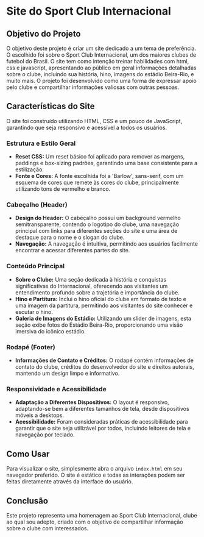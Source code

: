 # Site do Sport Club Internacional

## Objetivo do Projeto

O objetivo deste projeto é criar um site dedicado a um tema de preferência. O escolhido foi sobre o Sport Club Internacional, um dos maiores clubes de futebol do Brasil. O site tem como intenção treinar habilidades com html, css e javascript, apresentando ao público em geral informações detalhadas sobre o clube, incluindo sua história, hino, imagens do estádio Beira-Rio, e muito mais. O projeto foi desenvolvido como uma forma de expressar apoio pelo clube e compartilhar informações valiosas com outras pessoas.

## Características do Site

O site foi construído utilizando HTML, CSS e um pouco de JavaScript, garantindo que seja responsivo e acessível a todos os usuários.

### Estrutura e Estilo Geral

- **Reset CSS:** Um reset básico foi aplicado para remover as margens, paddings e box-sizing padrões, garantindo uma base consistente para a estilização.
- **Fonte e Cores:** A fonte escolhida foi a 'Barlow', sans-serif, com um esquema de cores que remete às cores do clube, principalmente utilizando tons de vermelho e branco.

### Cabeçalho (Header)

- **Design do Header:** O cabeçalho possui um background vermelho semitransparente, contendo o logotipo do clube, uma navegação principal com links para diferentes seções do site e uma área de destaque para o nome e o slogan do clube.
- **Navegação:** A navegação é intuitiva, permitindo aos usuários facilmente encontrar e acessar diferentes partes do site.

### Conteúdo Principal

- **Sobre o Clube:** Uma seção dedicada à história e conquistas significativas do Internacional, oferecendo aos visitantes um entendimento profundo sobre a trajetória e importância do clube.
- **Hino e Partitura:** Inclui o hino oficial do clube em formato de texto e uma imagem da partitura, permitindo aos visitantes do site conhecer e escutar o hino.
- **Galeria de Imagens do Estádio:** Utilizando um slider de imagens, esta seção exibe fotos do Estádio Beira-Rio, proporcionando uma visão imersiva do icônico estádio.

### Rodapé (Footer)

- **Informações de Contato e Créditos:** O rodapé contém informações de contato do clube, créditos do desenvolvedor do site e direitos autorais, mantendo um design limpo e informativo.

### Responsividade e Acessibilidade

- **Adaptação a Diferentes Dispositivos:** O layout é responsivo, adaptando-se bem a diferentes tamanhos de tela, desde dispositivos móveis a desktops.
- **Acessibilidade:** Foram consideradas práticas de acessibilidade para garantir que o site seja utilizável por todos, incluindo leitores de tela e navegação por teclado.

## Como Usar

Para visualizar o site, simplesmente abra o arquivo `index.html` em seu navegador preferido. O site é estático e todas as interações podem ser feitas diretamente através da interface do usuário.

## Conclusão

Este projeto representa uma homenagem ao Sport Club Internacional, clube ao qual sou adepto, criado com o objetivo de compartilhar informação sobre o clube com interessados. 
